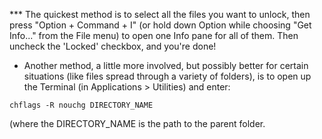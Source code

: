 *** The quickest method is to select all the files you want to unlock, then press "Option + Command + I" (or hold down Option while choosing "Get Info..." from the File menu) to open one Info pane for all of them. Then uncheck the 'Locked' checkbox, and you're done!
* Another method, a little more involved, but possibly better for certain situations (like files spread through a variety of folders), is to open up the Terminal (in Applications > Utilities) and enter:
```plaintext
chflags -R nouchg DIRECTORY_NAME 
```
(where the DIRECTORY_NAME is the path to the parent folder.


